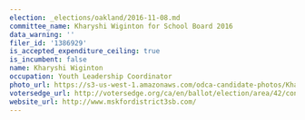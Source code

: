 ```yaml
---
election: _elections/oakland/2016-11-08.md
committee_name: Kharyshi Wiginton for School Board 2016
data_warning: ''
filer_id: '1386929'
is_accepted_expenditure_ceiling: true
is_incumbent: false
name: Kharyshi Wiginton
occupation: Youth Leadership Coordinator
photo_url: https://s3-us-west-1.amazonaws.com/odca-candidate-photos/Kharyshi-Wiginton.png
votersedge_url: http://votersedge.org/ca/en/ballot/election/area/42/contests/contest/13217/candidate/130698?&county=Alameda%20County&election_authority_id=1
website_url: http://www.mskfordistrict3sb.com/
---
```

